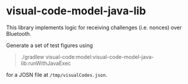 # visual-code-model-java-lib
This library implements logic for receiving challenges (i.e. nonces) over Bluetooth.

Generate a set of test figures using

> ./gradlew visual-code:model:visual-code-model-java-lib:runWithJavaExec

for a JOSN file at `/tmp/visualCodes.json`.
